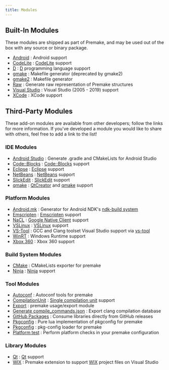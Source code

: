 ```yaml
---
title: Modules
---
```


## Built-In Modules ##

These modules are shipped as part of Premake, and may be used out of the box with any source or binary package.

* [Android](https://github.com/premake/premake-core/tree/master/modules/android) : Android support
* [CodeLite](https://github.com/premake/premake-core/tree/master/modules/codelite) : [CodeLite](http://www.codelite.org) support
* [D](https://github.com/premake/premake-core/tree/master/modules/d) : [D](http://dlang.org) programming language support
* [gmake](https://github.com/premake/premake-core/tree/master/modules/gmake) : Makefile generator (deprecated by gmake2)
* [gmake2](https://github.com/premake/premake-core/tree/master/modules/gmake2) : Makefile generator
* [Raw](https://github.com/premake/premake-core/tree/master/modules/raw) : Generate raw representation of Premake structures
* [Visual Studio](https://github.com/premake/premake-core/tree/master/modules/vstudio) : Visual Studio (2005 - 2019) support
* [XCode](https://github.com/premake/premake-core/tree/master/modules/xcode) : XCode support

## Third-Party Modules ##

These add-on modules are available from other developers; follow the links for more information. If you've developed a module you would like to share with others, feel free to add a link to the list!

### IDE Modules ###

* [Android Studio](https://github.com/polymonster/premake-android-studio) : Generate .gradle and CMakeLists for Android Studio
* [Code::Blocks](https://github.com/chris-be/premake-codeblocks) : [Code::Blocks](http://www.codeblocks.org/) support
* [Eclipse](https://github.com/premake/premake-eclipse) : [Eclipse](http://www.eclipse.org) support
* [NetBeans](https://github.com/TurkeyMan/premake-netbeans) : [NetBeans](https://netbeans.org) support
* [SlickEdit](https://github.com/TurkeyMan/premake-slickedit) : [SlickEdit](http://www.slickedit.com) support
* [qmake](https://github.com/Gaztin/premake-qmake) : [QtCreator](https://doc.qt.io/qtcreator/creator-overview.html) and [qmake](http://doc.qt.io/qt-5/qmake-manual.html) support

### Platform Modules ###

* [Android.mk](https://github.com/Meoo/premake-androidmk) : Generator for Android NDK's [ndk-build system](https://developer.android.com/ndk/guides/build.html)
* [Emscripten](https://github.com/TurkeyMan/premake-emscripten) : [Emscripten](http://kripken.github.io/emscripten-site/) support
* [NaCL](https://github.com/TurkeyMan/premake-nacl) : [Google Native Client](https://developer.chrome.com/native-client) support
* [VSLinux](https://github.com/LORgames/premake-vslinux) : [VSLinux](https://visualstudiogallery.msdn.microsoft.com/725025cf-7067-45c2-8d01-1e0fd359ae6e) support
* [VS-Tool](https://github.com/TurkeyMan/premake-vstool) : GCC and Clang toolset Visual Studio support via [vs-tool](https://github.com/juj/vs-tool)
* [WinRT](https://github.com/LORgames/premake-winrt) : Windows Runtime support
* [Xbox 360](https://github.com/redorav/premake-xbox360) : Xbox 360 support

### Build System Modules ###

* [CMake](https://github.com/Geequlim/premake-modules/tree/master/cmake) : CMakeLists exporter for premake
* [Ninja](https://github.com/jimon/premake-ninja) : [Ninja](https://github.com/martine/ninja) support

### Tool Modules ###

* [Autoconf](https://github.com/Blizzard/premake-autoconf) : Autoconf tools for premake
* [CompilationUnit](https://github.com/dcourtois/premake-compilationunit) : [Single compilation unit](https://en.wikipedia.org/wiki/Single_Compilation_Unit) support
* [Export](https://github.com/Meoo/premake-export) : premake usage/export module
* [Generate compile_commands.json](https://github.com/tarruda/premake-export-compile-commands) : Export clang compilation database
* [GitHub Packages](https://github.com/mversluys/premake-ghp) : Consume libraries directly from GitHub releases
* [Pkgconfig](https://github.com/tarruda/premake-pkgconfig) : Pure lua implementation of pkgconfig for premake
* [Pkgconfig](https://github.com/Geequlim/premake-modules/tree/master/pkgconfig) : pkg-config loader for premake
* [Platform test](https://github.com/tarruda/premake-platform-test) : Perform platform checks in your premake configuration

### Library Modules ###

* [Qt](https://github.com/dcourtois/premake-qt) : [Qt](https://www.qt.io) support
* [WIX](https://github.com/mikisch81/premake-wix) : Premake extension to support [WIX](http://wixtoolset.org/) project files on Visual Studio

